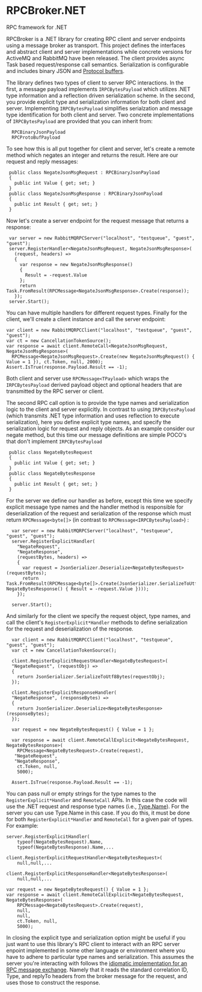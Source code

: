 # RPCBroker.NET
RPC framework for .NET

RPCBroker is a .NET library for creating RPC client and server endpoints using a message broker as transport. This project defines the interfaces and abstract client and server implementations while concrete versions for ActiveMQ and RabbitMQ have been released. The client provides async Task based request/response call semantics. Serialization is configurable and includes binary JSON and [Protocol buffers](https://github.com/protobuf-net/protobuf-net). 

The library defines two types of client to server RPC interactions. In the first, a message payload implements `IRPCBytesPayload` which utilizes .NET type information and a reflection driven serialization scheme. In the second, you provide explicit type and serialization information for both client and server. Implementing `IRPCBytesPayload` simplifies serialzation and message type identification for both client and server. Two concrete implementations of `IRPCBytesPayload` are provided that you can inherit from:
```
  RPCBinaryJsonPayload
  RPCProtoBufPayload
```

To see how this is all put together for client and server, let's create a remote method which negates an integer and returns the result. Here are our request and reply messages:
```
 public class NegateJsonMsgRequest : RPCBinaryJsonPayload
 {
   public int Value { get; set; }
 }
 public class NegateJsonMsgResponse : RPCBinaryJsonPayload
 {
   public int Result { get; set; }
 }
```
 Now let's create a server endpoint for the request message that returns a response:
```
 var server = new RabbitMQRPCServer("localhost", "testqueue", "guest", "guest");
 server.RegisterHandler<NegateJsonMsgRequest, NegateJsonMsgResponse>(
   (request, headers) =>
   {
     var response = new NegateJsonMsgResponse()
     {
       Result = -request.Value
     };
     return Task.FromResult(RPCMessage<NegateJsonMsgResponse>.Create(response));
   });
 server.Start();
```
You can have multiple handlers for different request types. Finally for the client, we'll create a client instance and call the server endpoint:
```
var client = new RabbitMQRPCClient("localhost", "testqueue", "guest", "guest");
var ct = new CancellationTokenSource();
var response = await client.RemoteCall<NegateJsonMsgRequest, NegateJsonMsgResponse>(
  RPCMessage<NegateJsonMsgRequest>.Create(new NegateJsonMsgRequest() { Value = 1 }), ct.Token, null, 2000);
Assert.IsTrue(response.Payload.Result == -1);
```
Both client and server use `RPCMessage<TPayload>` which wraps the `IRPCBytesPayload` derived payload object and optional headers that are transmitted by the RPC server or client.

The second RPC call option is to provide the type names and serialization logic to the client and server explicitly. In contrast to using `IRPCBytesPayload` (which transmits .NET type information and uses reflection to execute serialization), here you define explicit type names, and specify the serialization logic for request and reply objects. As an example consider our negate method, but this time our message definitions are simple POCO's that don't implement `IRPCBytesPayload`
```
 public class NegateBytesRequest 
 {
   public int Value { get; set; }
 }
 public class NegateBytesResponse 
 {
   public int Result { get; set; }
 }
```
For the server we define our handler as before, except this time we specify explicit message type names and the handler method is responsible for deserialization of the request and serialization of the response which must return `RPCMessage<byte[]>` (in contrast to `RPCMessage<IRPCBytesPayload>`) :
```
  var server = new RabbitMQRPCServer("localhost", "testqueue", "guest", "guest");
  server.RegisterExplicitHandler(
    "NegateRequest",
    "NegateResponse",
    (requestBytes, headers) =>
    {
      var request = JsonSerializer.Deserialize<NegateBytesRequest>(requestBytes);
      return Task.FromResult(RPCMessage<byte[]>.Create(JsonSerializer.SerializeToUtf8Bytes(new NegateBytesResponse() { Result = -request.Value })));
    });

  server.Start();
```
And similarly for the client we specify the request object, type names, and call the client's `RegisterExplicit*Handler` methods to define serialization for the request and deserialization of the response.
```
  var client = new RabbitMQRPCClient("localhost", "testqueue", "guest", "guest");
  var ct = new CancellationTokenSource();
  
  client.RegisterExplicitRequestHandler<NegateBytesRequest>(
  "NegateRequest", (requestObj) =>
  {
    return JsonSerializer.SerializeToUtf8Bytes(requestObj);
  });

  client.RegisterExplicitResponseHandler(
  "NegateResponse", (responseBytes) =>
  {
    return JsonSerializer.Deserialize<NegateBytesResponse>(responseBytes);
  });
  
  var request = new NegateBytesRequest() { Value = 1 };
  
  var response = await client.RemoteCallExplicit<NegateBytesRequest, NegateBytesResponse>(
    RPCMessage<NegateBytesRequest>.Create(request),
   "NegateRequest",
   "NegateResponse",
    ct.Token, null,
    5000);

  Assert.IsTrue(response.Payload.Result == -1);
```
You can pass null or empty strings for the type names to the `RegisterExplicit*Handler` and `RemoteCall` APIs. In this case the code will use the .NET request and response type names (i.e., [Type.Name](https://docs.microsoft.com/en-us/dotnet/api/system.type.name?view=netstandard-1.6&viewFallbackFrom=net-5.0)). For the server you can use Type.Name in this case. If you do this, it must be done for both `RegisterExplicit*Handler` and `RemoteCall` for a given pair of types. For example:
```
server.RegisterExplicitHandler(
    typeof(NegateBytesRequest).Name,
    typeof(NegateBytesResponse).Name,...
    
client.RegisterExplicitRequestHandler<NegateBytesRequest>(
    null,null,...
    
client.RegisterExplicitResponseHandler<NegateBytesResponse>(
    null,null,...
    
var request = new NegateBytesRequest() { Value = 1 };
var response = await client.RemoteCallExplicit<NegateBytesRequest, NegateBytesResponse>(
    RPCMessage<NegateBytesRequest>.Create(request),
    null,
    null,
    ct.Token, null,
    5000);
```
In closing the explicit type and serialization option might be useful if you just want to use this library's RPC client to interact with an RPC server enpoint implemented in some other language or environment where you have to adhere to particular type names and serialization. This assumes the server you're interacting with follows the [idiomatic implementation for an RPC message exchange](https://www.rabbitmq.com/tutorials/tutorial-six-python.html). Namely that it reads the standard correlation ID, Type, and replyTo headers from the broker message for the request, and uses those to construct the response.






 
